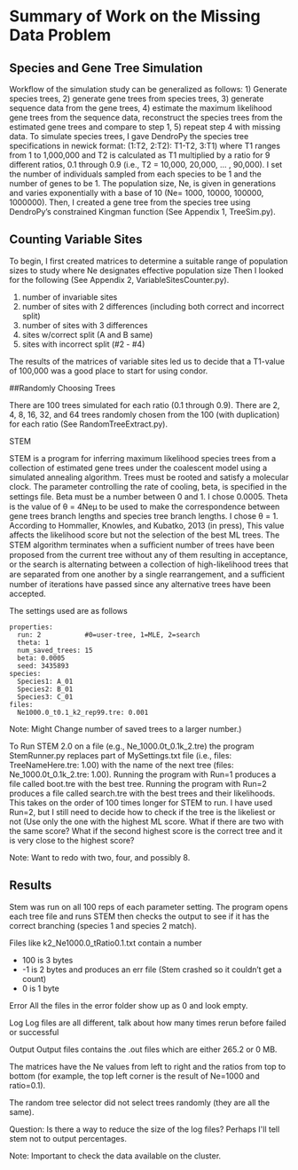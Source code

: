  Summary of Work on the Missing Data Problem
=============================================

## Species and Gene Tree Simulation

Workflow of the simulation study can be generalized as follows: 1) Generate species trees, 2) generate gene trees from species trees, 3) generate sequence data from the gene trees, 4) estimate the maximum likelihood gene trees from the sequence data, reconstruct the species trees from the estimated gene trees and compare to step 1, 5) repeat step 4 with missing data.
To simulate species trees, I gave DendroPy the species tree specifications in newick format: (1:T2,  2:T2): T1-T2, 3:T1) where T1 ranges from 1 to 1,000,000 and T2 is calculated as T1 multiplied by a ratio for 9 different ratios, 0.1 through 0.9 (i.e., T2 = 10,000, 20,000, … , 90,000). I set the number of individuals sampled from each species to be 1 and the number of genes to be 1. The population size, Ne, is given in generations and varies exponentially with a base of 10 (Ne= 1000, 10000, 100000, 1000000). Then, I created a gene tree from the species tree using DendroPy’s constrained Kingman function (See Appendix 1, TreeSim.py).

## Counting Variable Sites

To begin, I first created matrices to determine a suitable range of population sizes to study where Ne designates effective population size 
Then I looked for the following (See Appendix 2, VariableSitesCounter.py). 

1) number of invariable sites 
2) number of sites with 2 differences (including both correct and incorrect split)
3) number of sites with 3 differences 
4) sites w/correct split (A and B same)
5) sites with incorrect split (#2 - #4)


The results of the matrices of variable sites led us to decide that a T1-value of 100,000 was a good place to start for using condor. 

##Randomly Choosing Trees

There are 100 trees simulated for each ratio (0.1 through 0.9). There are 2, 4, 8, 16, 32, and 64 trees randomly chosen from the 100 (with duplication) for each ratio (See RandomTreeExtract.py).

STEM

STEM is a program for inferring maximum likelihood species trees from a collection of estimated gene trees under the coalescent model using a simulated annealing algorithm. Trees must be rooted and satisfy a molecular clock. The parameter controlling the rate of cooling, beta, is specified in the settings ﬁle. Beta must be a number between 0 and 1. I chose 0.0005. Theta is the value of θ = 4Neµ to be used to make the correspondence between gene trees branch lengths and species tree branch lengths. I chose θ = 1.  According to Hommaller, Knowles, and Kubatko, 2013 (in press), This value affects the likelihood score but not the selection of the best ML trees. The STEM algorithm terminates when  a suﬃcient number of trees have been proposed from the current tree without any of them resulting in acceptance, or the search is alternating between a collection of high-likelihood trees that are separated from one another by a single rearrangement, and a suﬃcient number of iterations have passed since any alternative trees have been accepted.

The settings used are as follows

```
properties:
  run: 2           #0=user-tree, 1=MLE, 2=search
  theta: 1
  num_saved_trees: 15
  beta: 0.0005
  seed: 3435893
species:
  Species1: A_01
  Species2: B_01
  Species3: C_01
files:
  Ne1000.0_t0.1_k2_rep99.tre: 0.001
```
Note: Might Change number of saved trees to a larger number.)

To Run STEM 2.0 on a file (e.g., Ne_1000.0t_0.1k_2.tre) the program StemRunner.py replaces part of MySettings.txt file (i.e., files: TreeNameHere.tre: 1.00) with the name of the next tree (files: Ne_1000.0t_0.1k_2.tre: 1.00). Running the program with Run=1 produces a file called boot.tre with the best tree.
Running the program with Run=2 produces a file called search.tre with the best trees and their likelihoods. This takes on the order of 100 times longer for STEM to run. I have used Run=2, but I still need to decide how to check if the tree is the likeliest or not (Use only the one with the highest ML score. What if there are two with the same score? What if the second highest score is the correct tree and it is very close to the highest score?

Note: Want to redo with two, four, and possibly 8.

## Results
Stem was run on all 100 reps of each parameter setting. 
The program opens each tree file and runs STEM then checks the output to see if it has the correct branching (species 1 and species 2 match).

Files like k2_Ne1000.0_tRatio0.1.txt contain a number

- 100 is 3 bytes
- -1 is 2 bytes and produces an err file (Stem crashed so it couldn’t get a count)
- 0 is 1 byte 

Error
All the files in the error folder show up as 0 and look empty.

Log 
Log files are all different, talk about how many times rerun before failed or successful

Output 
Output files contains the .out files which are either 265.2 or 0 MB. 


The matrices have the Ne values from left to right and the ratios from top to bottom (for example, the top left corner is the result of Ne=1000 and ratio=0.1).


The random tree selector did not select trees randomly (they are all the same).

Question: Is there a way to reduce the size of the log files? Perhaps I'll tell stem not to output percentages.

Note: Important to check the data available on the cluster.

